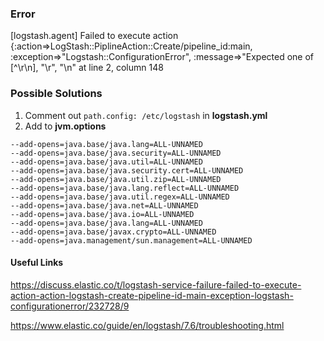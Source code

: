 ### Error
[logstash.agent] Failed to execute action {:action=>LogStash::PiplineAction::Create/pipeline_id:main, :exception=>"Logstash::ConfigurationError", :message=>"Expected one of [^\\r\\n], \"\\r\", \"\\n\" at line 2, column 148 

### Possible Solutions
1. Comment out `path.config: /etc/logstash` in **logstash.yml** 
2. Add to **jvm.options**
```
--add-opens=java.base/java.lang=ALL-UNNAMED
--add-opens=java.base/java.security=ALL-UNNAMED
--add-opens=java.base/java.util=ALL-UNNAMED
--add-opens=java.base/java.security.cert=ALL-UNNAMED
--add-opens=java.base/java.util.zip=ALL-UNNAMED
--add-opens=java.base/java.lang.reflect=ALL-UNNAMED 
--add-opens=java.base/java.util.regex=ALL-UNNAMED
--add-opens=java.base/java.net=ALL-UNNAMED
--add-opens=java.base/java.io=ALL-UNNAMED
--add-opens=java.base/java.lang=ALL-UNNAMED
--add-opens=java.base/javax.crypto=ALL-UNNAMED
--add-opens=java.management/sun.management=ALL-UNNAMED
```

#### Useful Links
https://discuss.elastic.co/t/logstash-service-failure-failed-to-execute-action-action-logstash-create-pipeline-id-main-exception-logstash-configurationerror/232728/9

https://www.elastic.co/guide/en/logstash/7.6/troubleshooting.html
